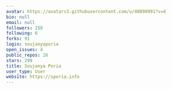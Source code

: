 ```yaml
---
avatar: https://avatars3.githubusercontent.com/u/40890991?v=4
bio: null
email: null
followers: 158
following: 6
forks: 91
login: soujanyaporia
open_issues: 4
public_repos: 26
stars: 299
title: Soujanya Poria
user_type: User
website: https://sporia.info
---
```

